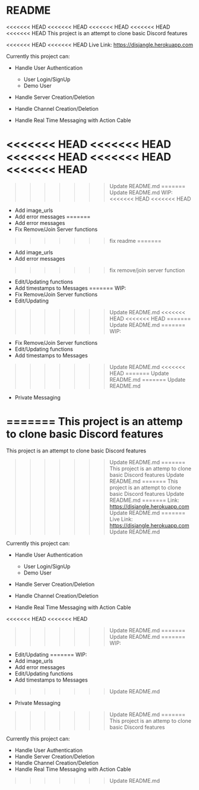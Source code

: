 # README

<<<<<<< HEAD
<<<<<<< HEAD
<<<<<<< HEAD
<<<<<<< HEAD
<<<<<<< HEAD
This project is an attempt to clone basic Discord features

<<<<<<< HEAD
<<<<<<< HEAD
Live Link: https://disjangle.herokuapp.com

Currently this project can:

* Handle User Authentication
  * User Login/SignUp
  * Demo User
  
* Handle Server Creation/Deletion 
* Handle Channel Creation/Deletion 
* Handle Real Time Messaging with Action Cable


<<<<<<< HEAD
<<<<<<< HEAD
<<<<<<< HEAD
<<<<<<< HEAD
<<<<<<< HEAD
=======
>>>>>>> Update README.md
=======
>>>>>>> Update README.md
WIP:
<<<<<<< HEAD
<<<<<<< HEAD
* Add image_urls
* Add error messages
=======
* Add error messages
* Fix Remove/Join Server functions
>>>>>>> fix readme
=======
* Add image_urls
* Add error messages
>>>>>>> fix remove/join server function
* Edit/Updating functions
* Add timestamps to Messages
=======
WIP: 
* Fix Remove/Join Server functions
* Edit/Updating 
>>>>>>> Update README.md
<<<<<<< HEAD
<<<<<<< HEAD
=======
>>>>>>> Update README.md
=======
WIP:
* Fix Remove/Join Server functions
* Edit/Updating functions
* Add timestamps to Messages
>>>>>>> Update README.md
<<<<<<< HEAD
=======
>>>>>>> Update README.md
=======
>>>>>>> Update README.md
* Private Messaging

=======
This project is an attemp to clone basic Discord features
=======
This project is an attempt to clone basic Discord features
>>>>>>> Update README.md
=======
This project is an attemp to clone basic Discord features
>>>>>>> Update README.md
=======
This project is an attempt to clone basic Discord features
>>>>>>> Update README.md
=======
Link: https://disjangle.herokuapp.com
>>>>>>> Update README.md
=======
Live Link: https://disjangle.herokuapp.com
>>>>>>> Update README.md

Currently this project can:

* Handle User Authentication
  * User Login/SignUp
  * Demo User
  
* Handle Server Creation/Deletion 
* Handle Channel Creation/Deletion 
* Handle Real Time Messaging with Action Cable


<<<<<<< HEAD
<<<<<<< HEAD
>>>>>>> Update README.md
=======
>>>>>>> Update README.md
=======
WIP: 
* Edit/Updating 
=======
WIP:
* Add image_urls
* Add error messages
* Edit/Updating functions
* Add timestamps to Messages
>>>>>>> Update README.md
* Private Messaging

>>>>>>> Update README.md
=======
This project is an attemp to clone basic Discord features

Currently this project can:
* Handle User Authentication
* Handle Server Creation/Deletion 
* Handle Channel Creation/Deletion 
* Handle Real Time Messaging with Action Cable


>>>>>>> Update README.md

